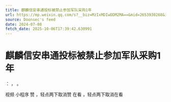 ```yaml
---
title: 麒麟信安串通投标被禁止参加军队采购1年
url: https://mp.weixin.qq.com/s?__biz=MzIxMDIwODM2MA==&mid=2653930268&idx=2&sn=920df4b4b2064ae3c2764a837074a4e9
source: Doonsec's feed
date: 2024-07-08
fetch_date: 2025-10-06T17:39:42.630991
---
```


# 麒麟信安串通投标被禁止参加军队采购1年

：
，
。

视频
小程序
赞
，轻点两下取消赞
在看
，轻点两下取消在看